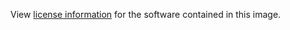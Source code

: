 View [license information](https://github.com/irssi/irssi/blob/master/COPYING) for the software contained in this image.
